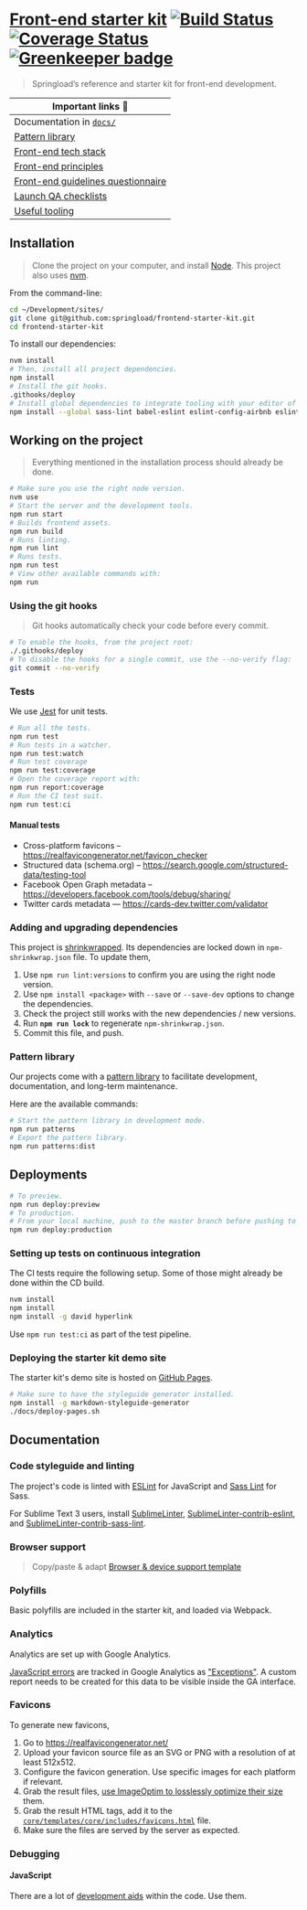 # [Front-end starter kit](https://springload.github.io/frontend-starter-kit/) [![Build Status](https://travis-ci.org/springload/frontend-starter-kit.svg?branch=master)](https://travis-ci.org/springload/frontend-starter-kit) [![Coverage Status](https://coveralls.io/repos/github/springload/frontend-starter-kit/badge.svg)](https://coveralls.io/github/springload/frontend-starter-kit) [![Greenkeeper badge](https://badges.greenkeeper.io/springload/frontend-starter-kit.svg)](https://greenkeeper.io/)

> Springload’s reference and starter kit for front-end development.

| Important links :book:                                 |
|--------------------------------------------------------|
| Documentation in [`docs/`](docs/)                      |
| [Pattern library](https://springload.github.io/frontend-starter-kit/pattern-library) |
| [Front-end tech stack](docs/README.md) |
| [Front-end principles](docs/front-end-principles.md) |
| [Front-end guidelines questionnaire](docs/front-end-questionnaire.md) |
| [Launch QA checklists](docs/launch-checklist.md) |
| [Useful tooling](docs/useful-tooling.md) |

## Installation

> Clone the project on your computer, and install [Node](https://nodejs.org). This project also uses [nvm](https://github.com/creationix/nvm).

From the command-line:

```sh
cd ~/Development/sites/
git clone git@github.com:springload/frontend-starter-kit.git
cd frontend-starter-kit
```

To install our dependencies:

```sh
nvm install
# Then, install all project dependencies.
npm install
# Install the git hooks.
.githooks/deploy
# Install global dependencies to integrate tooling with your editor of choice.
npm install --global sass-lint babel-eslint eslint-config-airbnb eslint eslint-plugin-react eslint-plugin-import eslint-plugin-jsx-a11y
```

## Working on the project

> Everything mentioned in the installation process should already be done.

```sh
# Make sure you use the right node version.
nvm use
# Start the server and the development tools.
npm run start
# Builds frontend assets.
npm run build
# Runs linting.
npm run lint
# Runs tests.
npm run test
# View other available commands with:
npm run
```

### Using the git hooks

> Git hooks automatically check your code before every commit.

```sh
# To enable the hooks, from the project root:
./.githooks/deploy
# To disable the hooks for a single commit, use the --no-verify flag:
git commit --no-verify
```

### Tests

We use [Jest](https://facebook.github.io/jest/) for unit tests.

```sh
# Run all the tests.
npm run test
# Run tests in a watcher.
npm run test:watch
# Run test coverage
npm run test:coverage
# Open the coverage report with:
npm run report:coverage
# Run the CI test suit.
npm run test:ci
```

#### Manual tests

- Cross-platform favicons – https://realfavicongenerator.net/favicon_checker
- Structured data (schema.org) – https://search.google.com/structured-data/testing-tool
- Facebook Open Graph metadata – https://developers.facebook.com/tools/debug/sharing/
- Twitter cards metadata — https://cards-dev.twitter.com/validator

### Adding and upgrading dependencies

This project is [shrinkwrapped](https://docs.npmjs.com/cli/shrinkwrap). Its dependencies are locked down in `npm-shrinkwrap.json` file. To update them,

1. Use `npm run lint:versions` to confirm you are using the right node version.
2. Use `npm install <package>` with `--save` or `--save-dev` options to change the dependencies.
3. Check the project still works with the new dependencies / new versions.
4. Run **`npm run lock`** to regenerate `npm-shrinkwrap.json`.
5. Commit this file, and push.

### Pattern library

Our projects come with a [pattern library](https://springload.github.io/frontend-starter-kit/pattern-library) to facilitate development, documentation, and long-term maintenance.

Here are the available commands:

```sh
# Start the pattern library in development mode.
npm run patterns
# Export the pattern library.
npm run patterns:dist
```

## Deployments

```sh
# To preview.
npm run deploy:preview
# To production.
# From your local machine, push to the master branch before pushing to the production branch so they are always both up to date.
npm run deploy:production
```

### Setting up tests on continuous integration

The CI tests require the following setup. Some of those might already be done within the CD build.

```sh
nvm install
npm install
npm install -g david hyperlink
```

Use `npm run test:ci` as part of the test pipeline.

### Deploying the starter kit demo site

The starter kit's demo site is hosted on [GitHub Pages](https://pages.github.com/).

```sh
# Make sure to have the styleguide generator installed.
npm install -g markdown-styleguide-generator
./docs/deploy-pages.sh
```

## Documentation

### Code styleguide and linting

The project's code is linted with [ESLint](http://eslint.org/) for JavaScript and [Sass Lint](https://github.com/sasstools/sass-lint) for Sass.

For Sublime Text 3 users, install [SublimeLinter](http://sublimelinter.readthedocs.io/en/latest/), [SublimeLinter-contrib-eslint](https://github.com/roadhump/SublimeLinter-eslint), and [SublimeLinter-contrib-sass-lint](https://github.com/skovhus/SublimeLinter-contrib-sass-lint).

### Browser support

> Copy/paste & adapt [Browser & device support template](https://github.com/springload/frontend-starter-kit/blob/master/docs/README.md#browser--device-support)

### Polyfills

Basic polyfills are included in the starter kit, and loaded via Webpack.

### Analytics

Analytics are set up with Google Analytics.

[JavaScript errors](https://github.com/springload/frontend-starter-kit/search?utf8=%E2%9C%93&q=analyticsException) are tracked in Google Analytics as ["Exceptions"](https://developers.google.com/analytics/devguides/collection/analyticsjs/exceptions). A custom report needs to be created for this data to be visible inside the GA interface.

### Favicons

To generate new favicons,

1. Go to https://realfavicongenerator.net/
2. Upload your favicon source file as an SVG or PNG with a resolution of at least 512x512.
3. Configure the favicon generation. Use specific images for each platform if relevant.
4. Grab the result files, [use ImageOptim to losslessly optimize their size](https://imageoptim.com/) them.
5. Grab the result HTML tags, add it to the [`core/templates/core/includes/favicons.html`](core/templates/core/includes/favicons.html) file.
6. Make sure the files are served by the server as expected.

### Debugging

#### JavaScript

There are a lot of [development aids](https://github.com/springload/frontend-starter-kit/search?utf8=%E2%9C%93&q=process.env.NODE_ENV) within the code. Use them.
